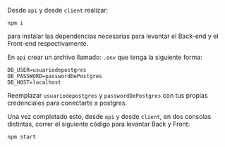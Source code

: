 Desde `api` y desde `client` realizar:

```
npm i
```

para instalar las dependencias necesarias para levantar el Back-end y el Front-end respectivamente.

En `api` crear un archivo llamado: `.env` que tenga la siguiente forma:

```
DB_USER=usuariodepostgres
DB_PASSWORD=passwordDePostgres
DB_HOST=localhost
```

Reemplazar `usuariodepostgres` y `passwordDePostgres` con tus propias credenciales para conectarte a postgres.

Una vez completado esto, desde `api` y desde `client`, en dos consolas distintas, correr el siguiente código para levantar Back y Front:

```
npm start
```